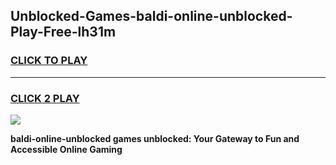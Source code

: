 
## Unblocked-Games-baldi-online-unblocked-Play-Free-lh31m
<h3>
<a href="https://premium76.site?title=baldi-online-unblocked&ref=23A">CLICK TO PLAY</a></h3>
<hr>

<h3>
<a href="https://premium76.site?title=baldi-online-unblocked&ref=23A">CLICK 2 PLAY</a>
  
</h3>

<a href="https://premium76.site?title=baldi-online-unblocked&ref=23A"><img src="https://clearcache.store/games.png"></a>


**baldi-online-unblocked games unblocked: Your Gateway to Fun and Accessible Online Gaming**
